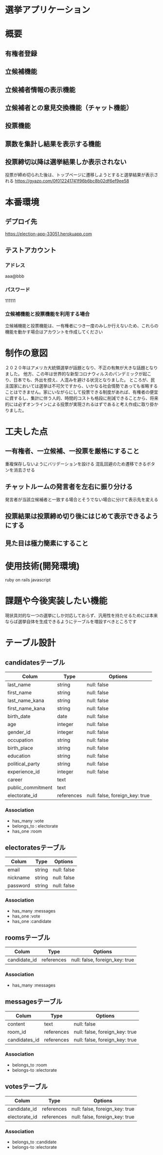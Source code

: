 # 選挙アプリケーション

# 概要

## 有権者登録

## 立候補機能

## 立候補者情報の表示機能

## 立候補者との意見交換機能（チャット機能）

## 投票機能

## 票数を集計し結果を表示する機能

## 投票締切以降は選挙結果しか表示されない

投票が締め切られた後は、トップページに遷移しようとすると選挙結果が表示される
https://gyazo.com/0f012241741f96b6bc8b02df6ef9ee58

# 本番環境

## デプロイ先

https://election-app-33051.herokuapp.com

## テストアカウント

### アドレス

aaa@bbb

### パスワード

111111

### 立候補機能と投票機能を利用する場合

立候補機能と投票機能は、一有権者につき一度のみしか行えないため、これらの機能を動かす場合はアカウントを作成してください

# 制作の意図

２０２０年はアメリカ大統領選挙が話題となり、不正の有無が大きな話題となりました。
他方、この年は世界的な新型コロナウィルスのパンデミックが起こり、日本でも、外出を控え、人混みを避ける状況となりました。
ところが、民主国家においては選挙は不可欠ですから、いかなる社会情勢であっても省略することはできません。家にいながらにして投票できる制度があれば、有権者の便宜に資するし、集計に伴う人的、時間的コストも格段に削減できることから、将来的には必ずオンラインによる投票が実現されるはずであると考え作成に取り掛かりました。

# 工夫した点

## 一有権者、一立候補、一投票を厳格にすること

重複保存しないようにバリデーションを設ける
混乱回避のため遷移できるボタンを消去させる

## チャットルームの発言者を左右に振り分ける

発言者が当該立候補者と一致する場合とそうでない場合に分けて表示先を変える

## 投票結果は投票締め切り後にはじめて表示できるようにする

## 見た目は極力簡素にすること

# 使用技術(開発環境)

ruby on rails
javascript

# 課題や今後実装したい機能

現状具対的な一つの選挙にしか対応しておらず、汎用性を持たせるためには本来ならば選挙自体を生成できるようにテーブルを増設すべきところです


# テーブル設計

## candidatesテーブル

| Colum                | Type       | Options                        |
|----------------------|------------|--------------------------------|
| last_name            | string     | null: false                    |
| first_name           | string     | null: false                    |
| last_name_kana       | string     | null: false                    |
| first_name_kana      | string     | null: false                    |
| birth_date           | date       | null: false                    |
| age                  | integer    | null: false                    |
| gender_id            | integer    | null: false                    |
| occupation           | string     | null: false                    |
| birth_place          | string     | null: false                    |
| education            | string     | null: false                    |
| political_party      | string     | null: false                    |
| experience_id        | integer    | null: false                    |
| career               | text       |                                |
| public_commitment    | text       |                                |
| electorate_id        | references | null: false, foreign_key: true |


### Association

- has_many :vote
- belongs_to : electorate
- has_one :room

## electoratesテーブル

| Colum      | Type       | Options                        |
|------------|------------|--------------------------------|
| email      | string     | null: false                    |
| nickname   | string     | null: false                    |
| password   | string     | null: false                    |

### Association

- has_many :messages
- has_one :vote
- has_one :candidate

## roomsテーブル

| Colum              | Type       | Options                        |
|--------------------|------------|--------------------------------|
| candidate_id       | references | null: false, foreign_key: true |

### Association

- has_many :messages


## messagesテーブル

| Colum         | Type       | Options                        |
|---------------|------------|--------------------------------|
| content       | text       | null: false                    |
| room_id       | references | null: false, foreign_key: true |
| candidates_id | references | null: false, foreign_key: true |

### Association

- belongs_to :room
- belongs-to :electorate



## votesテーブル

| Colum              | Type       | Options                        |
|--------------------|------------|--------------------------------|
| candidate_id       | references | null: false, foreign_key: true |
| electorate_id      | references | null: false, foreign_key: true |

### Association

- belongs_to :candidate
- belongs-to :electorate
